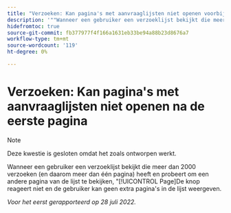 ```yaml
---
title: "Verzoeken: Kan pagina's met aanvraaglijsten niet openen voorbij de eerste pagina"
description: '""Wanneer een gebruiker een verzoeklijst bekijkt die meer dan 2000 verzoeken (en daarom meer dan één pagina) heeft en probeert om een andere pagina van de lijst te bekijken, [!UICONTROL Page X] reageert niet en de gebruiker kan geen extra pagina''s in de lijst weergeven.'''
hidefromtoc: true
source-git-commit: fb377977f4f166a1631eb33be94a88b23d8676a7
workflow-type: tm+mt
source-wordcount: '119'
ht-degree: 0%

---
```



# Verzoeken: Kan pagina&#39;s met aanvraaglijsten niet openen na de eerste pagina

>[!NOTE]
>
> Deze kwestie is gesloten omdat het zoals ontworpen werkt.

Wanneer een gebruiker een verzoeklijst bekijkt die meer dan 2000 verzoeken (en daarom meer dan één pagina) heeft en probeert om een andere pagina van de lijst te bekijken, &quot;[!UICONTROL Page]De knop reageert niet en de gebruiker kan geen extra pagina&#39;s in de lijst weergeven.

_Voor het eerst gerapporteerd op 28 juli 2022._

